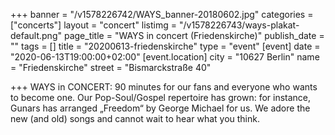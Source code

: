 +++
banner = "/v1578226742/WAYS_banner-20180602.jpg"
categories = ["concerts"]
layout = "concert"
listimg = "/v1578226743/ways-plakat-default.png"
page_title = "WAYS in concert (Friedenskirche)"
publish_date = ""
tags = []
title = "20200613-friedenskirche"
type = "event"
[event]
date = "2020-06-13T19:00:00+02:00"
[event.location]
city = "10627 Berlin"
name = "Friedenskirche"
street = "Bismarckstraße 40"

+++
WAYS in CONCERT: 90 minutes for our fans and everyone who wants to become one. Our Pop-Soul/Gospel repertoire has grown: for instance, Gunars has arranged „Freedom“ by George Michael for us. We adore the new (and old) songs and cannot wait to hear what you think.